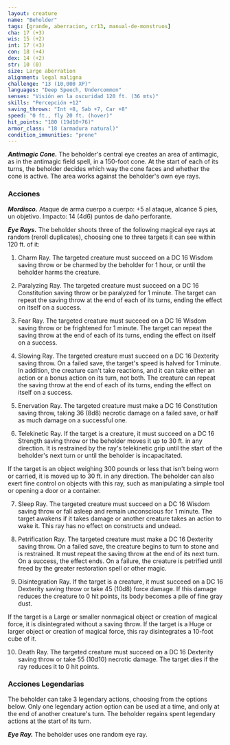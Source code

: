 ```yaml
---
layout: creature
name: "Beholder"
tags: [grande, aberracion, cr13, manual-de-monstruos]
cha: 17 (+3)
wis: 15 (+2)
int: 17 (+3)
con: 18 (+4)
dex: 14 (+2)
str: 10 (0)
size: Large aberration
alignment: legal maligna
challenge: "13 (10,000 XP)"
languages: "Deep Speech, Undercommon"
senses: "Visión en la oscuridad 120 ft. (36 mts)"
skills: "Percepción +12"
saving_throws: "Int +8, Sab +7, Car +8"
speed: "0 ft., fly 20 ft. (hover)"
hit_points: "180 (19d10+76)"
armor_class: "18 (armadura natural)"
condition_immunities: "prone"
---
```


***Antimagic Cone.*** The beholder's central eye creates an area of antimagic, as in the antimagic field spell, in a 150-foot cone. At the start of each of its turns, the beholder decides which way the cone faces and whether the cone is active. The area works against the beholder's own eye rays.

### Acciones

***Mordisco.*** Ataque de arma cuerpo a cuerpo: +5 al ataque, alcance 5 pies, un objetivo. Impacto: 14 (4d6) puntos de daño perforante.

***Eye Rays.*** The beholder shoots three of the following magical eye rays at random (reroll duplicates), choosing one to three targets it can see within 120 ft. of it:

1. Charm Ray. The targeted creature must succeed on a DC 16 Wisdom saving throw or be charmed by the beholder for 1 hour, or until the beholder harms the creature.

2. Paralyzing Ray. The targeted creature must succeed on a DC 16 Constitution saving throw or be paralyzed for 1 minute. The target can repeat the saving throw at the end of each of its turns, ending the effect on itself on a success.

3. Fear Ray. The targeted creature must succeed on a DC 16 Wisdom saving throw or be frightened for 1 minute. The target can repeat the saving throw at the end of each of its turns, ending the effect on itself on a success.

4. Slowing Ray. The targeted creature must succeed on a DC 16 Dexterity saving throw. On a failed save, the target's speed is halved for 1 minute. In addition, the creature can't take reactions, and it can take either an action or a bonus action on its turn, not both. The creature can repeat the saving throw at the end of each of its turns, ending the effect on itself on a success.

5. Enervation Ray. The targeted creature must make a DC 16 Constitution saving throw, taking 36 (8d8) necrotic damage on a failed save, or half as much damage on a successful one.

6. Telekinetic Ray. If the target is a creature, it must succeed on a DC 16 Strength saving throw or the beholder moves it up to 30 ft. in any direction. It is restrained by the ray's telekinetic grip until the start of the beholder's next turn or until the beholder is incapacitated.

If the target is an object weighing 300 pounds or less that isn't being worn or carried, it is moved up to 30 ft. in any direction. The beholder can also exert fine control on objects with this ray, such as manipulating a simple tool or opening a door or a container.

7. Sleep Ray. The targeted creature must succeed on a DC 16 Wisdom saving throw or fall asleep and remain unconscious for 1 minute. The target awakens if it takes damage or another creature takes an action to wake it. This ray has no effect on constructs and undead.

8. Petrification Ray. The targeted creature must make a DC 16 Dexterity saving throw. On a failed save, the creature begins to turn to stone and is restrained. It must repeat the saving throw at the end of its next turn. On a success, the effect ends. On a failure, the creature is petrified until freed by the greater restoration spell or other magic.

9. Disintegration Ray. If the target is a creature, it must succeed on a DC 16 Dexterity saving throw or take 45 (10d8) force damage. If this damage reduces the creature to 0 hit points, its body becomes a pile of fine gray dust.

If the target is a Large or smaller nonmagical object or creation of magical force, it is disintegrated without a saving throw. If the target is a Huge or larger object or creation of magical force, this ray disintegrates a 10-foot cube of it.

10. Death Ray. The targeted creature must succeed on a DC 16 Dexterity saving throw or take 55 (10d10) necrotic damage. The target dies if the ray reduces it to 0 hit points.

### Acciones Legendarias

The beholder can take 3 legendary actions, choosing from the options below. Only one legendary action option can be used at a time, and only at the end of another creature's turn. The beholder regains spent legendary actions at the start of its turn.

***Eye Ray.*** The beholder uses one random eye ray.